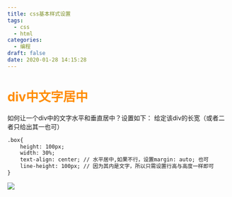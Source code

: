 ```yaml
---
title: css基本样式设置
tags:
  - css
  - html
categories:
  - 编程
draft: false
date: 2020-01-28 14:15:28
---
```


# <font color=#FF8C00>div中文字居中</font>
如何让一个div中的文字水平和垂直居中？设置如下：
给定该div的长宽（或者二者只给出其一也可）
```html
.box{
	height: 100px;
	width: 30%;
	text-align: center; // 水平居中,如果不行，设置margin: auto; 也可
	line-height: 100px; // 因为其内是文字，所以只需设置行高与高度一样即可
}
```
<img src="https://cdn.jsdelivr.net/gh/latin-xiao-mao/img/blog-content/css基本样式/1.webp"/>
